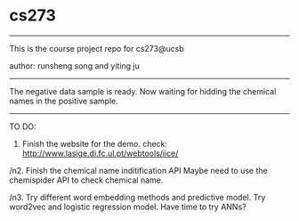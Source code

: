 # cs273

_______________________________________
This is the course project repo for cs273@ucsb

author: runsheng song and yiting ju

_______________________________________

The negative data sample is ready.
Now waiting for hidding the chemical names in the positive sample.

---------------------------------------
TO DO:
1. Finish the website for the demo.
check: http://www.lasige.di.fc.ul.pt/webtools/iice/

/n2. Finish the chemical name inditification API
Maybe need to use the chemispider API to check chemical name.

/n3. Try different word embedding methods and predictive model.
Try word2vec and logistic regression model. Have time to try ANNs?
